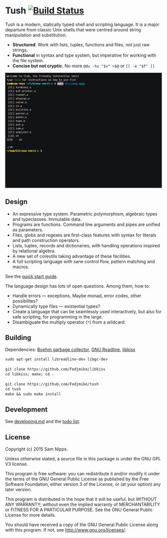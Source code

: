 Tush [![Build Status](https://travis-ci.org/Fedjmike/tush.svg?branch=master)](https://travis-ci.org/Fedjmike/tush)
====

Tush is a modern, statically typed shell and scripting language. It is a major departure from classic Unix shells that were centred around string manipulation and substitution.

- **Structured**. Work with lists, tuples, functions and files, not just raw strings.
- **Functional** in syntax and type system, but imperative for working with the file system.
- **Concise but not cryptic**. No more `@du -hs "$v" >$@` or `[[ -e "$f" ]]`

[![gif](img/glob-size-zipf-demo.gif)](https://asciinema.org/a/bo7yronzsxl11yrrjzppt2966)

Design
------

- An expressive type system. Parametric polymorphism, algebraic types and typeclasses. Immutable data.
- Programs are functions. Command line arguments and pipes are unified as parameters.
- Files, globs and regexes are first-class features with syntax for literals and path construction operators.
- Lists, tuples, records and dictionaries, with handling operations inspired by relational algebra.
- A new set of coreutils taking advantage of these facilities.
- A full scripting language with sane control flow, pattern matching and macros.

See the [quick start guide](/quickstart.md).

The language design has lots of open questions. Among them, how to:

- Handle errors — exceptions, Maybe monad, error codes, other possibilites?
- Dynamically type files — existential types?
- Create a language that can be seamlessly used interactively, but also for safe scripting, for programming in the large.
- Disambiguate the multiply operator (`*`) from a wildcard.

Building
--------

Dependencies: [Boehm garbage collector](https://github.com/ivmai/bdwgc/), [GNU Readline](http://cnswww.cns.cwru.edu/php/chet/readline/rltop.html), [libkiss](https://github.com/Fedjmike/libkiss)

```
sudo apt-get install libreadline-dev libgc-dev

git clone https://github.com/Fedjmike/libkiss
cd libkiss; make; cd -

git clone https://github.com/Fedjmike/tush
cd tush
make && sudo make install
```

Development
-----------

See [developing.md](/developing.md) and the [todo list](/todo.txt).

License
-------

Copyright (c) 2015 Sam Nipps.

Unless otherwise stated, a source file in this package is under the GNU GPL V3 license.

This program is free software: you can redistribute it and/or modify it under the terms of the GNU General Public License as published by the Free Software Foundation, either version 3 of the License, or (at your option) any later version.

This program is distributed in the hope that it will be useful, but WITHOUT ANY WARRANTY; without even the implied warranty of MERCHANTABILITY or FITNESS FOR A PARTICULAR PURPOSE. See the GNU General Public License for more details.

You should have received a copy of the GNU General Public License along with this program. If not, see http://www.gnu.org/licenses/.
